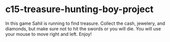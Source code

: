 # c15-treasure-hunting-boy-project
In this game Sahil is running to find treasure. Collect the cash, jewelery, and diamonds, but make sure not to hit the swords or you will die. You will use your mouse to move right and left. Enjoy!

